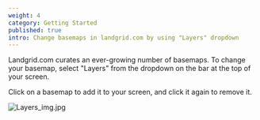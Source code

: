 ```yaml
---
weight: 4
category: Getting Started
published: true
intro: Change basemaps in landgrid.com by using "Layers" dropdown
---
```

Landgrid.com curates an ever-growing number of basemaps. To change your basemap, select "Layers" from the dropdown on the bar at the top of your screen.

Click on a basemap to add it to your screen, and click it again to remove it.

![Layers_img.jpg]({{site.baseurl}}/img/Layers_img.jpg)
